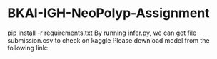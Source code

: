# BKAI-IGH-NeoPolyp-Assignment
pip install -r requirements.txt
By running infer.py, we can get file submission.csv to check on kaggle
Please download model from the following link: 

